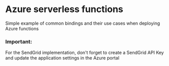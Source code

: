 # Azure serverless functions

Simple example of common bindings and their use cases when deploying Azure functions




### Important: 
For the SendGrid implementation, don't forget to create a SendGrid API Key and update the application settings in the Azure portal

